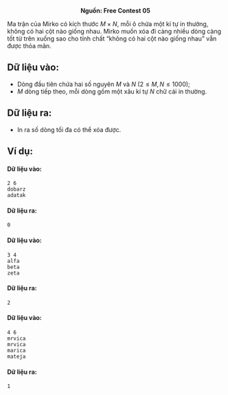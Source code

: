 **<center>Nguồn:  Free Contest 05</center>**

Ma trận của Mirko có kích thước $M × N$, mỗi ô chứa một kí tự in thường, không có hai cột nào giống nhau. Mirko muốn xóa đi càng nhiều dòng càng tốt từ trên xuống sao cho tính chất “không có hai cột nào giống nhau” vẫn được thỏa mãn.

## Dữ liệu vào:
- Dòng đầu tiên chứa hai số nguyên $M$ và $N\ (2 ≤ M, N ≤ 1000)$;
- $M$ dòng tiếp theo, mỗi dòng gồm một xâu kí tự $N$ chữ cái in thường.

## Dữ liệu ra:
- In ra số dòng tối đa có thể xóa được.

## Ví dụ:
#### Dữ liệu vào:
```
2 6
dobarz
adatak
```

#### Dữ liệu ra:
```
0
```

#### Dữ liệu vào:
```
3 4
alfa
beta
zeta
```

#### Dữ liệu ra:
```
2
```

#### Dữ liệu vào:
```
4 6
mrvica
mrvica
marica
mateja
```

#### Dữ liệu ra:
```
1
```